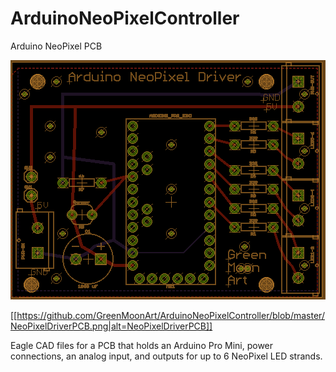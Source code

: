# ArduinoNeoPixelController
Arduino NeoPixel PCB

![alt text](https://raw.githubusercontent.com/GreenMoonArt/ArduinoNeoPixelController/d26379eee3d41f41b79714ae31324d383b0d19d3/NeoPixelDriverPCB.png)

[[https://github.com/GreenMoonArt/ArduinoNeoPixelController/blob/master/NeoPixelDriverPCB.png|alt=NeoPixelDriverPCB]]

Eagle CAD files for a PCB that holds an Arduino Pro Mini, power connections, an analog input, and outputs for up to 6 NeoPixel LED strands. 
